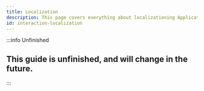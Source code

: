 ```yaml
---
title: Localization
description: This page covers everything about localizationing Application Commands.
id: interaction-localization
---
```


:::info Unfinished
## This guide is unfinished, and will change in the future.  
:::
